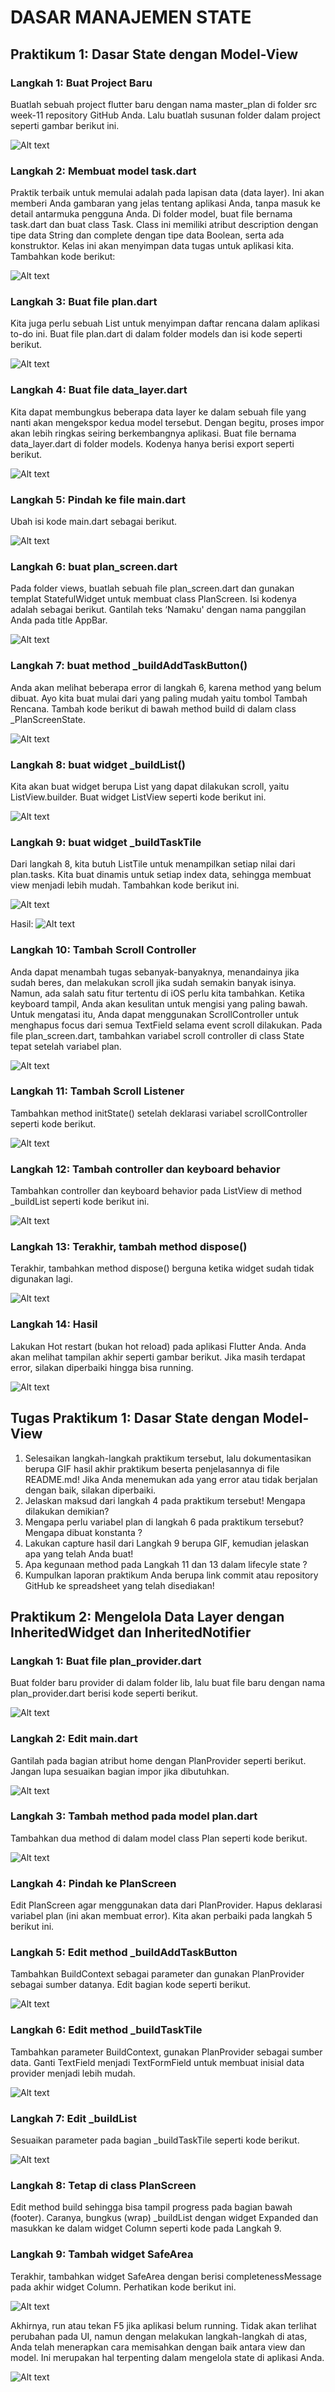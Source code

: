 # DASAR MANAJEMEN STATE

## Praktikum 1: Dasar State dengan Model-View

### Langkah 1: Buat Project Baru

Buatlah sebuah project flutter baru dengan nama master_plan di folder src week-11 repository GitHub Anda. Lalu buatlah susunan folder dalam project seperti gambar berikut ini.

![Alt text](doc/langkah1.png)

### Langkah 2: Membuat model task.dart

Praktik terbaik untuk memulai adalah pada lapisan data (data layer). Ini akan memberi Anda gambaran yang jelas tentang aplikasi Anda, tanpa masuk ke detail antarmuka pengguna Anda. Di folder model, buat file bernama task.dart dan buat class Task. Class ini memiliki atribut description dengan tipe data String dan complete dengan tipe data Boolean, serta ada konstruktor. Kelas ini akan menyimpan data tugas untuk aplikasi kita. Tambahkan kode berikut:

![Alt text](doc/langkah2.png)

### Langkah 3: Buat file plan.dart

Kita juga perlu sebuah List untuk menyimpan daftar rencana dalam aplikasi to-do ini. Buat file plan.dart di dalam folder models dan isi kode seperti berikut.

![Alt text](doc/langkah3.png)

### Langkah 4: Buat file data_layer.dart

Kita dapat membungkus beberapa data layer ke dalam sebuah file yang nanti akan mengekspor kedua model tersebut. Dengan begitu, proses impor akan lebih ringkas seiring berkembangnya aplikasi. Buat file bernama data_layer.dart di folder models. Kodenya hanya berisi export seperti berikut.

![Alt text](doc/langkah4.png)

### Langkah 5: Pindah ke file main.dart

Ubah isi kode main.dart sebagai berikut.

![Alt text](doc/langkah5.png)

### Langkah 6: buat plan_screen.dart

Pada folder views, buatlah sebuah file plan_screen.dart dan gunakan templat StatefulWidget untuk membuat class PlanScreen. Isi kodenya adalah sebagai berikut. Gantilah teks ‘Namaku' dengan nama panggilan Anda pada title AppBar.

![Alt text](doc/langkah6.png)

### Langkah 7: buat method \_buildAddTaskButton()

Anda akan melihat beberapa error di langkah 6, karena method yang belum dibuat. Ayo kita buat mulai dari yang paling mudah yaitu tombol Tambah Rencana. Tambah kode berikut di bawah method build di dalam class \_PlanScreenState.

![Alt text](doc/langkah7.png)

### Langkah 8: buat widget \_buildList()

Kita akan buat widget berupa List yang dapat dilakukan scroll, yaitu ListView.builder. Buat widget ListView seperti kode berikut ini.

![Alt text](doc/langkah8.png)

### Langkah 9: buat widget \_buildTaskTile

Dari langkah 8, kita butuh ListTile untuk menampilkan setiap nilai dari plan.tasks. Kita buat dinamis untuk setiap index data, sehingga membuat view menjadi lebih mudah. Tambahkan kode berikut ini.

![Alt text](doc/langkah9.png)

Hasil:
![Alt text](doc/langkah9-hasil.png)

### Langkah 10: Tambah Scroll Controller

Anda dapat menambah tugas sebanyak-banyaknya, menandainya jika sudah beres, dan melakukan scroll jika sudah semakin banyak isinya. Namun, ada salah satu fitur tertentu di iOS perlu kita tambahkan. Ketika keyboard tampil, Anda akan kesulitan untuk mengisi yang paling bawah. Untuk mengatasi itu, Anda dapat menggunakan ScrollController untuk menghapus focus dari semua TextField selama event scroll dilakukan. Pada file plan_screen.dart, tambahkan variabel scroll controller di class State tepat setelah variabel plan.

![Alt text](doc/langkah10.png)

### Langkah 11: Tambah Scroll Listener

Tambahkan method initState() setelah deklarasi variabel scrollController seperti kode berikut.

![Alt text](doc/langkah11.png)

### Langkah 12: Tambah controller dan keyboard behavior

Tambahkan controller dan keyboard behavior pada ListView di method \_buildList seperti kode berikut ini.

![Alt text](doc/langkah12.png)

### Langkah 13: Terakhir, tambah method dispose()

Terakhir, tambahkan method dispose() berguna ketika widget sudah tidak digunakan lagi.

![Alt text](doc/langkah13.png)

### Langkah 14: Hasil

Lakukan Hot restart (bukan hot reload) pada aplikasi Flutter Anda. Anda akan melihat tampilan akhir seperti gambar berikut. Jika masih terdapat error, silakan diperbaiki hingga bisa running.

![Alt text](doc/hasil-prak1.png)

## Tugas Praktikum 1: Dasar State dengan Model-View

1. Selesaikan langkah-langkah praktikum tersebut, lalu dokumentasikan berupa GIF hasil akhir praktikum beserta penjelasannya di file README.md! Jika Anda menemukan ada yang error atau tidak berjalan dengan baik, silakan diperbaiki.
2. Jelaskan maksud dari langkah 4 pada praktikum tersebut! Mengapa dilakukan demikian?
3. Mengapa perlu variabel plan di langkah 6 pada praktikum tersebut? Mengapa dibuat konstanta ?
4. Lakukan capture hasil dari Langkah 9 berupa GIF, kemudian jelaskan apa yang telah Anda buat!
5. Apa kegunaan method pada Langkah 11 dan 13 dalam lifecyle state ?
6. Kumpulkan laporan praktikum Anda berupa link commit atau repository GitHub ke spreadsheet yang telah disediakan!

## Praktikum 2: Mengelola Data Layer dengan InheritedWidget dan InheritedNotifier

### Langkah 1: Buat file plan_provider.dart

Buat folder baru provider di dalam folder lib, lalu buat file baru dengan nama plan_provider.dart berisi kode seperti berikut.

![Alt text](doc/prak2-langkah1.png)

### Langkah 2: Edit main.dart

Gantilah pada bagian atribut home dengan PlanProvider seperti berikut. Jangan lupa sesuaikan bagian impor jika dibutuhkan.

![Alt text](doc/prak2-langkah2.png)

### Langkah 3: Tambah method pada model plan.dart

Tambahkan dua method di dalam model class Plan seperti kode berikut.

![Alt text](doc/prak2-langkah3.png)

### Langkah 4: Pindah ke PlanScreen

Edit PlanScreen agar menggunakan data dari PlanProvider. Hapus deklarasi variabel plan (ini akan membuat error). Kita akan perbaiki pada langkah 5 berikut ini.

### Langkah 5: Edit method \_buildAddTaskButton

Tambahkan BuildContext sebagai parameter dan gunakan PlanProvider sebagai sumber datanya. Edit bagian kode seperti berikut.

![Alt text](doc/prak2-langkah5.png)

### Langkah 6: Edit method \_buildTaskTile

Tambahkan parameter BuildContext, gunakan PlanProvider sebagai sumber data. Ganti TextField menjadi TextFormField untuk membuat inisial data provider menjadi lebih mudah.

![Alt text](doc/prak2-langkah6.png)

### Langkah 7: Edit \_buildList

Sesuaikan parameter pada bagian \_buildTaskTile seperti kode berikut.

![Alt text](doc/prak2-langkah7.png)

### Langkah 8: Tetap di class PlanScreen

Edit method build sehingga bisa tampil progress pada bagian bawah (footer). Caranya, bungkus (wrap) \_buildList dengan widget Expanded dan masukkan ke dalam widget Column seperti kode pada Langkah 9.

### Langkah 9: Tambah widget SafeArea

Terakhir, tambahkan widget SafeArea dengan berisi completenessMessage pada akhir widget Column. Perhatikan kode berikut ini.

![Alt text](doc/prak2-langkah9.png)

Akhirnya, run atau tekan F5 jika aplikasi belum running. Tidak akan terlihat perubahan pada UI, namun dengan melakukan langkah-langkah di atas, Anda telah menerapkan cara memisahkan dengan baik antara view dan model. Ini merupakan hal terpenting dalam mengelola state di aplikasi Anda.

![Alt text](doc/prak2-hasil.png)

